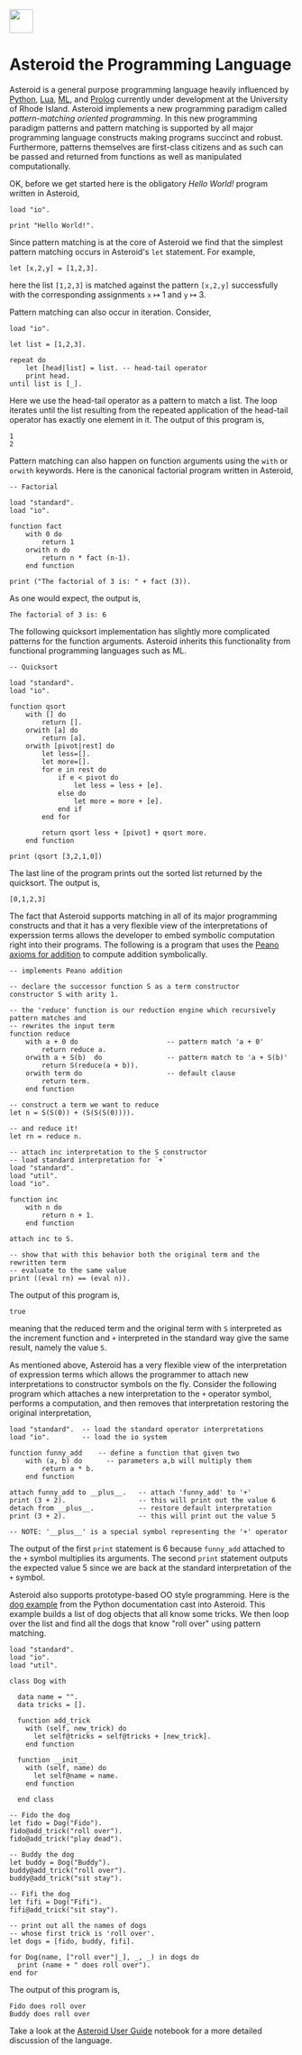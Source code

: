 <!-- ![](asteroid-clipart.jpg) -->
<img src="asteroid-clipart.jpg" height="42" width="42">

# Asteroid the Programming Language

Asteroid is a general purpose programming language heavily influenced by [Python](https://www.python.org), [Lua](http://www.lua.org), [ML](https://www.smlnj.org), and [Prolog](http://www.swi-prolog.org) currently under development at the University of Rhode Island.  Asteroid implements a new programming paradigm called *pattern-matching oriented programming*.  In this new programming paradigm patterns and pattern matching is supported by all major programming language constructs making programs succinct and robust.  Furthermore, patterns themselves are first-class citizens and as such can be passed and returned from functions as well as manipulated computationally.

OK, before we get started here is the obligatory *Hello World!* program written in Asteroid,
```
load "io".

print "Hello World!".
```
Since pattern matching is at the core of Asteroid we find that
the simplest pattern matching occurs in Asteroid's `let` statement. For example,
```
let [x,2,y] = [1,2,3].
```
here the list `[1,2,3]` is matched against the pattern `[x,2,y]` successfully with the corresponding assignments `x` &map; 1 and `y` &map; 3.

Pattern matching can also occur in iteration. Consider,
```
load "io".

let list = [1,2,3].

repeat do
    let [head|list] = list. -- head-tail operator
    print head.
until list is [_].
```
Here we use the head-tail operator as a pattern to match a list. The loop iterates until the list resulting from the repeated application of the head-tail operator has exactly one element in it.  The output of this program is,
```
1
2
```
Pattern matching can also happen on function arguments using the `with` or `orwith` keywords.
Here is the canonical factorial program written in Asteroid,

```
-- Factorial

load "standard".
load "io".

function fact
    with 0 do
        return 1
    orwith n do
        return n * fact (n-1).
    end function

print ("The factorial of 3 is: " + fact (3)).
```
As one would expect, the output is,
```
The factorial of 3 is: 6
```

The following quicksort implementation has slightly more complicated patterns for the function
arguments. Asteroid inherits this functionality from functional programming languages such as ML.  
```
-- Quicksort

load "standard".
load "io".

function qsort
    with [] do
        return [].
    orwith [a] do
        return [a].
    orwith [pivot|rest] do
        let less=[].
        let more=[].
        for e in rest do  
            if e < pivot do
                let less = less + [e].
            else do
                let more = more + [e].
            end if
        end for

        return qsort less + [pivot] + qsort more.
    end function

print (qsort [3,2,1,0])
```
The last line of the program prints out the sorted list returned by the quicksort.  The output is,
```
[0,1,2,3]
```
The fact that Asteroid supports matching in all of its major programming constructs and that it has a very flexible view of the interpretations of experssion terms allows the developer to embed symbolic computation right into their programs. The following is a program that uses the [Peano axioms for addition](https://en.wikipedia.org/wiki/Peano_axioms#Addition) to compute addition symbolically.

```
-- implements Peano addition

-- declare the successor function S as a term constructor  
constructor S with arity 1.

-- the 'reduce' function is our reduction engine which recursively pattern matches and
-- rewrites the input term
function reduce
    with a + 0 do                      -- pattern match 'a + 0'
        return reduce a.
    orwith a + S(b)  do                -- pattern match to 'a + S(b)'
        return S(reduce(a + b)).
    orwith term do                     -- default clause
        return term.
    end function

-- construct a term we want to reduce  
let n = S(S(0)) + (S(S(S(0)))).

-- and reduce it!
let rn = reduce n.

-- attach inc interpretation to the S constructor
-- load standard interpretation for `+`
load "standard".
load "util".
load "io".

function inc
    with n do
        return n + 1.
    end function

attach inc to S.

-- show that with this behavior both the original term and the rewritten term
-- evaluate to the same value
print ((eval rn) == (eval n)).
```
The output of this program is,
```
true
```
meaning that the reduced term and the original term with `S` interpreted as the increment function and `+` interpreted in the standard way give the same result,
namely the value `5`.

As mentioned above, Asteroid has a very flexible view of the interpretation of expression terms which allows the programmer to attach new interpretations to constructor symbols on the fly.  Consider the following program which attaches a new interpretation to the `+` operator symbol, performs a computation, and then removes that interpretation restoring the original interpretation,
```
load "standard".  -- load the standard operator interpretations
load "io".        -- load the io system

function funny_add    -- define a function that given two
    with (a, b) do      -- parameters a,b will multiply them
        return a * b.
    end function

attach funny_add to __plus__.   -- attach 'funny_add' to '+'
print (3 + 2).                  -- this will print out the value 6
detach from __plus__.           -- restore default interpretation
print (3 + 2).                  -- this will print out the value 5

-- NOTE: '__plus__' is a special symbol representing the '+' operator
```
The output of the first `print` statement is 6 because `funny_add` attached to the `+` symbol multiplies its arguments.  The second `print` statement outputs the expected value 5 since we are back at the standard interpretation of the `+` symbol.

Asteroid also supports prototype-based OO style programming.  Here is the [dog example](docs.python.org/3/tutorial/classes.html) from the Python documentation cast into Asteroid.  This example builds a list of dog objects that all know some tricks.  We then loop over the list and find all the dogs that know "roll over" using pattern matching.

```
load "standard".
load "io".
load "util".

class Dog with

  data name = "".
  data tricks = [].

  function add_trick
    with (self, new_trick) do
      let self@tricks = self@tricks + [new_trick].
    end function

  function __init__
    with (self, name) do
      let self@name = name.
    end function

  end class

-- Fido the dog
let fido = Dog("Fido").
fido@add_trick("roll over").
fido@add_trick("play dead").

-- Buddy the dog
let buddy = Dog("Buddy").
buddy@add_trick("roll over").
buddy@add_trick("sit stay").

-- Fifi the dog
let fifi = Dog("Fifi").
fifi@add_trick("sit stay").

-- print out all the names of dogs
-- whose first trick is 'roll over'.
let dogs = [fido, buddy, fifi].

for Dog(name, ["roll over"|_], _, _) in dogs do
  print (name + " does roll over").
end for
```
The output of this program is,
```
Fido does roll over
Buddy does roll over
```
Take a look at the [Asteroid User Guide](https://nbviewer.jupyter.org/github/lutzhamel/asteroid/blob/master/Asteroid%20User%20Guide.ipynb) notebook for a more detailed discussion of the language.
